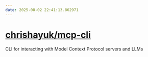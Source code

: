 ```yaml
---
date: 2025-08-02 22:41:13.862971
---
```


# [chrishayuk/mcp-cli](https://github.com/chrishayuk/mcp-cli)

CLI for interacting with Model Context Protocol servers and LLMs